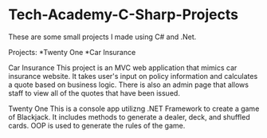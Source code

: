 # Tech-Academy-C-Sharp-Projects
 
These are some small projects I made using C# and .Net. 

Projects:
*Twenty One
*Car Insurance

Car Insurance
This project is an MVC web application that mimics car insurance website. It takes user's input on policy information and calculates a quote based on business logic. There is also an admin page that allows staff to view all of the quotes that have been issued. 

Twenty One
This is a console app utilizng .NET Framework to create a game of Blackjack. It includes methods to generate a dealer, deck, and shuffled cards. OOP is used to generate the rules of the game. 

